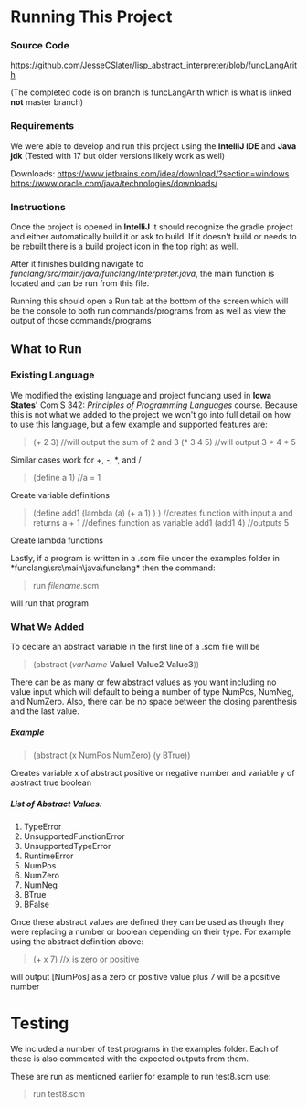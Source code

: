 # Running This Project

### Source Code
https://github.com/JesseCSlater/lisp_abstract_interpreter/blob/funcLangArith

(The completed code is on  branch is funcLangArith which is what is linked **not** master branch)

### Requirements
We were able to develop and run this project using the **IntelliJ IDE** and **Java jdk** (Tested with 17 but older versions likely work as well)


Downloads:
https://www.jetbrains.com/idea/download/?section=windows
https://www.oracle.com/java/technologies/downloads/ 

### Instructions
Once the project is opened in **IntelliJ** it should recognize the gradle project and either automatically build it or ask to build. If it doesn't build or needs to be rebuilt there is a build project icon in the top right as well.

After it finishes building navigate to *funclang/src/main/java/funclang/Interpreter.java*, the main function is located and can be run from this file.

Running this should open a Run tab at the bottom of the screen which will be the console to both run commands/programs from as well as view the output of those commands/programs

## What to Run

### Existing Language
We modified the existing language and project funclang used in **Iowa States'** Com S 342: *Principles of Programming Languages* course. Because this is not what we added to the project we won't go into full detail on how to use this language, but a few example and supported features are:

>(+ 2 3) //will output the sum of 2 and 3
>(* 3 4 5) //will output 3 * 4 * 5

Similar cases work for +, -, *, and /
>(define a 1) //a = 1

Create variable definitions

> (define add1  (lambda (a)  (+ a 1) ) ) //creates function with input a and returns a + 1
> //defines function as variable add1
> (add1 4) //outputs 5

Create lambda functions

Lastly, if a program is written in a .scm file under the examples folder in *funclang\src\main\java\funclang\* then the command:

>run *filename*.scm

will run that program

### What We Added

To declare an abstract variable in the first line of a .scm file will be 

>(abstract (*varName* **Value1** **Value2** **Value3**))

There can be as many or few abstract values as you want including no value input which will default to being a number of type NumPos, NumNeg, and NumZero. Also, there can be no space between the closing parenthesis and the last value.

##### Example

>(abstract (x NumPos NumZero) (y BTrue)) 

Creates variable x of abstract positive or negative number and variable y of abstract true boolean

##### List of Abstract Values:

1. TypeError 
1. UnsupportedFunctionError
1. UnsupportedTypeError
1. RuntimeError
1. NumPos
1. NumZero  
1. NumNeg  
1. BTrue
1. BFalse

Once these abstract values are defined they can be used as though they were replacing a number or boolean depending on their type. For example using the abstract definition above:

>(+ x 7) //x is zero or positive

will output [NumPos] as a zero or positive value plus 7 will be a positive number

# Testing

We included a number of test programs in the examples folder. Each of these is also commented with the expected outputs from them.

These are run as mentioned earlier for example to run test8.scm use:
>run test8.scm

